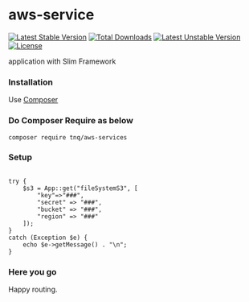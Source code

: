 # aws-service

[![Latest Stable Version](https://poser.pugx.org/router/slim/v/stable)](https://packagist.org/packages/tnq/aws-services)
[![Total Downloads](https://poser.pugx.org/router/slim/downloads)](https://packagist.org/packages/tnq/aws-services)
[![Latest Unstable Version](https://poser.pugx.org/router/slim/v/unstable)](https://packagist.org/packages/tnq/aws-services)
[![License](https://poser.pugx.org/router/slim/license)](https://packagist.org/packages/tnq/aws-services)

application with Slim Framework

### Installation

Use [Composer](https://getcomposer.org/)

### Do Composer Require as below
```
composer require tnq/aws-services
```

### Setup

``` use Tnq\AwsService\App;

try {
    $s3 = App::get("fileSystemS3", [
        "key"=>"###", 
        "secret" => "###",
        "bucket" => "###",  
        "region" => "###"
    ]);
}
catch (Exception $e) {
    echo $e->getMessage() . "\n";
}

```

### Here you go

Happy routing.

